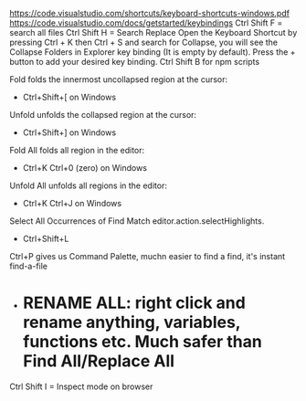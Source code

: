 https://code.visualstudio.com/shortcuts/keyboard-shortcuts-windows.pdf
https://code.visualstudio.com/docs/getstarted/keybindings
Ctrl Shift F = search all files
Ctrl Shift H = Search Replace
Open the Keyboard Shortcut by pressing Ctrl + K then Ctrl + S and search for Collapse, you will see the Collapse Folders in Explorer key binding (It is empty by default). Press the + button to add your desired key binding.
Ctrl Shift B for npm scripts

Fold folds the innermost uncollapsed region at the cursor:

- Ctrl+Shift+[ on Windows

Unfold unfolds the collapsed region at the cursor:

- Ctrl+Shift+] on Windows

Fold All folds all region in the editor:

- Ctrl+K Ctrl+0 (zero) on Windows

Unfold All unfolds all regions in the editor:

- Ctrl+K Ctrl+J on Windows

Select All Occurrences of Find Match editor.action.selectHighlights.

- Ctrl+Shift+L

Ctrl+P gives us Command Palette, muchn easier to find a find, it's instant find-a-file

- # RENAME ALL: right click and rename anything, variables, functions etc. Much safer than Find All/Replace All

Ctrl Shift I = Inspect mode on browser
